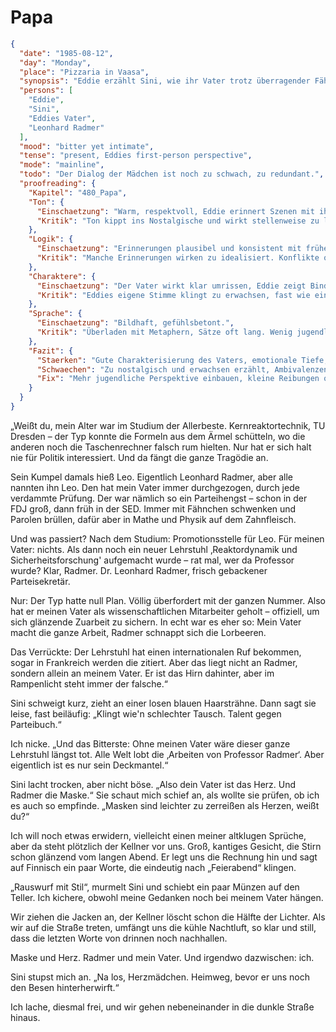 # Papa

```json
{
  "date": "1985-08-12",
  "day": "Monday",
  "place": "Pizzaria in Vaasa",
  "synopsis": "Eddie erzählt Sini, wie ihr Vater trotz überragender Fähigkeiten im Schatten des Parteikarrieristen Radmer blieb.",
  "persons": [
    "Eddie",
    "Sini",
    "Eddies Vater",
    "Leonhard Radmer"
  ],
  "mood": "bitter yet intimate",
  "tense": "present, Eddies first-person perspective",
  "mode": "mainline",
  "todo": "Der Dialog der Mädchen ist noch zu schwach, zu redundant.",
  "proofreading": {
    "Kapitel": "480_Papa",
    "Ton": {
      "Einschaetzung": "Warm, respektvoll, Eddie erinnert Szenen mit ihrem Vater.",
      "Kritik": "Ton kippt ins Nostalgische und wirkt stellenweise zu literarisch. Die jugendliche Direktheit tritt zurück."
    },
    "Logik": {
      "Einschaetzung": "Erinnerungen plausibel und konsistent mit früheren Passagen.",
      "Kritik": "Manche Erinnerungen wirken zu idealisiert. Konflikte oder Ambivalenzen fehlen."
    },
    "Charaktere": {
      "Einschaetzung": "Der Vater wirkt klar umrissen, Eddie zeigt Bindung und Respekt.",
      "Kritik": "Eddies eigene Stimme klingt zu erwachsen, fast wie eine Rückschau aus späterer Perspektive."
    },
    "Sprache": {
      "Einschaetzung": "Bildhaft, gefühlsbetont.",
      "Kritik": "Überladen mit Metaphern, Sätze oft lang. Wenig jugendliche Einfachheit oder Spontaneität."
    },
    "Fazit": {
      "Staerken": "Gute Charakterisierung des Vaters, emotionale Tiefe, konsistente Erinnerungslinie.",
      "Schwaechen": "Zu nostalgisch und erwachsen erzählt, Ambivalenzen fehlen, Sprache überhöht.",
      "Fix": "Mehr jugendliche Perspektive einbauen, kleine Reibungen oder Widersprüche im Vaterbild zeigen, Sprache straffen."
    }
  }
}
```

„Weißt du, mein Alter war im Studium der Allerbeste. Kernreaktortechnik, TU
Dresden – der Typ konnte die Formeln aus dem Ärmel schütteln, wo die anderen
noch die Taschenrechner falsch rum hielten. Nur hat er sich halt nie für Politik
interessiert. Und da fängt die ganze Tragödie an.

Sein Kumpel damals hieß Leo. Eigentlich Leonhard Radmer, aber alle nannten ihn
Leo. Den hat mein Vater immer durchgezogen, durch jede verdammte Prüfung. Der
war nämlich so ein Parteihengst – schon in der FDJ groß, dann früh in der SED.
Immer mit Fähnchen schwenken und Parolen brüllen, dafür aber in Mathe und Physik
auf dem Zahnfleisch.

Und was passiert? Nach dem Studium: Promotionsstelle für Leo. Für meinen Vater:
nichts. Als dann noch ein neuer Lehrstuhl ‚Reaktordynamik und
Sicherheitsforschung' aufgemacht wurde – rat mal, wer da Professor wurde? Klar,
Radmer. Dr. Leonhard Radmer, frisch gebackener Parteisekretär.

Nur: Der Typ hatte null Plan. Völlig überfordert mit der ganzen Nummer. Also hat
er meinen Vater als wissenschaftlichen Mitarbeiter geholt – offiziell, um sich
glänzende Zuarbeit zu sichern. In echt war es eher so: Mein Vater macht die
ganze Arbeit, Radmer schnappt sich die Lorbeeren.

Das Verrückte: Der Lehrstuhl hat einen internationalen Ruf bekommen, sogar in
Frankreich werden die zitiert. Aber das liegt nicht an Radmer, sondern allein an
meinem Vater. Er ist das Hirn dahinter, aber im Rampenlicht steht immer der
falsche.“

Sini schweigt kurz, zieht an einer losen blauen Haarsträhne. Dann sagt sie
leise, fast beiläufig: „Klingt wie'n schlechter Tausch. Talent gegen
Parteibuch.“

Ich nicke. „Und das Bitterste: Ohne meinen Vater wäre dieser ganze Lehrstuhl
längst tot. Alle Welt lobt die ‚Arbeiten von Professor Radmer‘. Aber eigentlich
ist es nur sein Deckmantel.“

Sini lacht trocken, aber nicht böse. „Also dein Vater ist das Herz. Und Radmer
die Maske.“ Sie schaut mich schief an, als wollte sie prüfen, ob ich es auch so
empfinde. „Masken sind leichter zu zerreißen als Herzen, weißt du?“

Ich will noch etwas erwidern, vielleicht einen meiner altklugen Sprüche, aber da
steht plötzlich der Kellner vor uns. Groß, kantiges Gesicht, die Stirn schon
glänzend vom langen Abend. Er legt uns die Rechnung hin und sagt auf Finnisch
ein paar Worte, die eindeutig nach „Feierabend“ klingen.

„Rauswurf mit Stil“, murmelt Sini und schiebt ein paar Münzen auf den Teller.
Ich kichere, obwohl meine Gedanken noch bei meinem Vater hängen.

Wir ziehen die Jacken an, der Kellner löscht schon die Hälfte der Lichter. Als
wir auf die Straße treten, umfängt uns die kühle Nachtluft, so klar und still,
dass die letzten Worte von drinnen noch nachhallen.

Maske und Herz. Radmer und mein Vater. Und irgendwo dazwischen: ich.

Sini stupst mich an. „Na los, Herzmädchen. Heimweg, bevor er uns noch den Besen
hinterherwirft.“

Ich lache, diesmal frei, und wir gehen nebeneinander in die dunkle Straße
hinaus.
